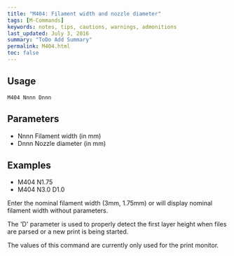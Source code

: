 ```yaml
---
title: "M404: Filament width and nozzle diameter" 
tags: [M-Commands]
keywords: notes, tips, cautions, warnings, admonitions
last_updated: July 3, 2016
summary: "ToDo Add Summary"
permalink: M404.html
toc: false
---
```



## Usage ##
```
M404 Nnnn Dnnn
```

## Parameters ##

+ Nnnn Filament width (in mm)
+ Dnnn Nozzle diameter (in mm)

## Examples ##

+ M404 N1.75
+ M404 N3.0 D1.0

Enter the nominal filament width (3mm, 1.75mm) or will display nominal filament width without parameters.

The 'D' parameter is used to properly detect the first layer height when files are parsed or a new print is being started.

The values of this command are currently only used for the print monitor.

